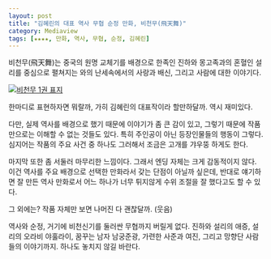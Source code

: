 ```yaml
---
layout: post
title: "김혜린의 대표 역사 무협 순정 만화, 비천무(飛天舞)"
category: Mediaview
tags: [★★★★, 만화, 역사, 무협, 순정, 김혜린]
---
```


비천무(飛天舞)는 중국의 원명 교체기를 배경으로 한족인 진하와 몽고족과의 혼혈인 설리를 중심으로 펼쳐지는 와의 난세속에서의 사랑과 배신, 그리고 사람에 대한 이야기다.

[![비천무 1권 표지](https://lh5.googleusercontent.com/-MQBaP1xE-uA/VSQOwYt37GI/AAAAAAAAPOY/Qn8dSzaiMo0/w270/bicheonmu_01.jpg "영화화도 드라마화도 됐지만, 원작만한것은 없을 것이다.")](http://www.aladin.co.kr/shop/wproduct.aspx?ISBN=8952893565&ttbkey=ttbreznoa0249001&COPYPaper=1)

한마디로 표현하자면 뭐랄까, 가히 김혜린의 대표작이라 할만하달까.
역시 재미있다.

다만, 실제 역사를 배경으로 했기 때문에 이야기가 좀 큰 감이 있고, 그렇기 때문에 작품만으로는 이해할 수 없는 것들도 있다. 특히 주인공이 아닌 등장인물들의 행동이 그렇다. 심지어는 작품의 주요 사건 중 하나도 그러해서 조금은 고개를 갸우뚱 하게도 한다.

마지막 또한 좀 서둘러 마무리한 느낌이다. 그래서 엔딩 자체는 크게 감동적이지 않다. 이건 역사를 주요 배경으로 선택한 만화라서 갖는 단점이 아닐까 싶은데, 반대로 얘기하면 잘 만든 역사 만화로서 어느 하나가 너무 튀지않게 수위 조절을 잘 했다고도 할 수 있다.

그 외에는? 작품 자체만 보면 나머진 다 괜찮달까. (웃음)

역사와 순정, 거기에 비천신기를 둘러싼 무협까지 버릴게 없다.
진하와 설리의 애증, 설리의 오라비 야훌라이, 꿈꾸는 남자 남궁준광, 가련한 사준과 여진, 그리고 망향단 사람들의 이야기까지.
하나도 놓치지 않길 바란다.
